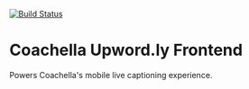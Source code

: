 [![Build Status](https://travis-ci.com/stanographer/coachella-upwordly.svg?branch=master)](https://travis-ci.com/stanographer/coachella-upwordly)

# Coachella Upword.ly Frontend

Powers Coachella's mobile live captioning experience.
